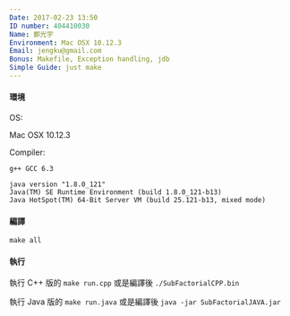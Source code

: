 ```yaml
---
Date: 2017-02-23 13:50
ID number: 404410030
Name: 鄭光宇
Environment: Mac OSX 10.12.3
Email: jengku@gmail.com
Bonus: Makefile, Exception handling, jdb
Simple Guide: just make
---
```

#### 環境
OS:

Mac OSX 10.12.3

Compiler:
```
g++ GCC 6.3
```

```
java version "1.8.0_121"
Java(TM) SE Runtime Environment (build 1.8.0_121-b13)
Java HotSpot(TM) 64-Bit Server VM (build 25.121-b13, mixed mode)
```

#### 編譯
`make all`

#### 執行

執行 C++ 版的 `make run.cpp` 或是編譯後 `./SubFactorialCPP.bin`

執行 Java 版的 `make run.java` 或是編譯後 `java -jar SubFactorialJAVA.jar`

